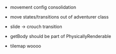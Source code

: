 - movement config consolidation
- move states/transitions out of adventurer class

- slide -> crouch transition
- getBody should be part of PhysicallyRenderable

- tilemap woooo
